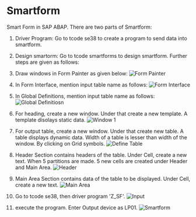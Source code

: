 # Smartform
Smart Form in SAP ABAP.
There are two parts of Smartform:
1. Driver Program: Go to tcode se38 to create a program to send data into smartform.
2. Design smartorm: Go to tcode smartforms to design smartform. Further steps are given as follows:

1. Draw windows in Form Painter as given below:
  ![Form Painter](https://github.com/Taruna-Rawat/Smartform/assets/117479444/405294b8-18b8-485e-8cbd-610c12fa0b76)

2. In Form Interface, mention input table name as follows:
  ![Form Interface](https://github.com/Taruna-Rawat/Smartform/assets/117479444/dbe2f08f-0368-4731-b7a6-1c44e4353955)

3. In Global Definitions, mention input table name as follows:
 ![Global Definitiosn](https://github.com/Taruna-Rawat/Smartform/assets/117479444/1ed2d3c2-ef16-422c-892a-e1d64301c4ba)

4. For heading, create a new window. Under that create a new template. A template disolays static data.
![Window 1](https://github.com/Taruna-Rawat/Smartform/assets/117479444/42af0218-94e5-4539-8940-6d1259e3142d)

5. For output table, create a new window. Under that create new table. A table displays dynamic data. Width of a table is lesser than width of the window. 
   By clicking on Grid symbols.
   ![Define Table](https://github.com/Taruna-Rawat/Smartform/assets/117479444/611f78c6-d3e2-4f99-ba5c-c9280a07d693)
  
6. Header Section contains headers of the table. Under Cell, create a new text. When 5 partitions are made. 5 new cells are created under Header and Main Area.
![Header](https://github.com/Taruna-Rawat/Smartform/assets/117479444/d9fee8bd-ccae-44b5-a615-9dc569551bfb)

7. Main Area Section contains data of the table to be displayed. Under Cell, create a new text.
![Main Area](https://github.com/Taruna-Rawat/Smartform/assets/117479444/1c8b62e0-dfb9-427e-a8b1-360438e647bd)

9. Go to tcode se38, then driver program 'Z_SF'.
![Input](https://github.com/Taruna-Rawat/Smartform/assets/117479444/bbc07422-81a3-4179-8e58-899e6790efeb)

10. execute the program. Enter Output device as LP01.
 ![Smartform](https://github.com/Taruna-Rawat/Smartform/assets/117479444/be07e2e8-cc3d-4284-9840-be2f0f7a203a)
